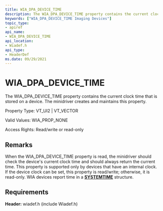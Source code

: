 ```yaml
---
title: WIA_DPA_DEVICE_TIME
description: The WIA_DPA_DEVICE_TIME property contains the current clock time that is stored on a device. The minidriver creates and maintains this property.
keywords: ["WIA_DPA_DEVICE_TIME Imaging Devices"]
topic_type:
- apiref
api_name:
- WIA_DPA_DEVICE_TIME
api_location:
- Wiadef.h
api_type:
- HeaderDef
ms.date: 09/29/2021
---
```


# WIA_DPA_DEVICE_TIME

The WIA_DPA_DEVICE_TIME property contains the current clock time that is stored on a device. The minidriver creates and maintains this property.

Property Type: VT_UI2 | VT_VECTOR

Valid Values: WIA_PROP_NONE

Access Rights: Read/write or read-only

## Remarks

When the WIA_DPA_DEVICE_TIME property is read, the minidriver should check the device's current clock time and should always return the current time. This property is supported only by devices that have an internal clock. If the device clock can be set, this property is read/write; otherwise, it is read-only. WIA devices report time in a [**SYSTEMTIME**](/windows/win32/api/minwinbase/ns-minwinbase-systemtime) structure.

## Requirements

**Header:** wiadef.h (include Wiadef.h)
